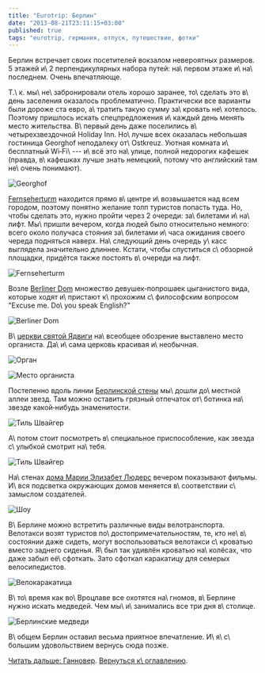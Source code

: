 ```yaml
---
title: "Eurotrip: Берлин"
date: "2013-08-21T23:11:15+03:00"
published: true
tags: "eurotrip, германия, отпуск, путешествие, фотки"
---
```


Берлин встречает своих посетителей вокзалом невероятных размеров. 5 этажей и\ 2 перпендикулярных набора путей:
на\ первом этаже и\ на\ последнем. Очень впечатляюще.

Т.\ к. мы\ не\ забронировали отель хорошо заранее, то\ сделать это в\ день заселения оказалось проблематично.
Практически все варианты были дороже ста евро, а\ тратить такую сумму за\ кровать не\ хотелось. Поэтому пришлось искать
спецпредложения и\ каждый день менять место жительства. В\ первый день даже поселились в\ четырехзвездочной Holiday Inn.
Но\ лучше всех оказалась небольшая гостиница Georghof неподалеку от\ Ostkreuz. Уютная комната и\ бесплатный
Wi&#8209;Fi\ --- и\ всё это на\ улице, полной недорогих кафешек (правда, в\ кафешках лучше знать немецкий, потому что
английский там не\ очень понимают).

![Georghof](/images/travel/2013-08-eurotrip/berlin-georghof.jpg "Georghof")

[Fernseherturm] находится прямо в\ центре и\ возвышается над всем городом, поэтому понятно желание толп туристов попасть
туда. Но, чтобы сделать это, нужно пройти через 2 очереди: за\ билетами и\ на\ лифт. Мы\ пришли вечером, когда людей
было относительно немного: всего около получаса стояния за\ билетами и\ часа ожидания своего череда подняться наверх.
На\ следующий день очередь у\ касс выглядела значительно длиннее. Кстати, чтобы спуститься с\ обзорной площадки,
придётся также постоять в\ очереди на лифт.

![Fernseherturm](/images/travel/2013-08-eurotrip/berlin-fernsehenturm.jpg "Fernseherturm")

Возле [Berliner Dom] множество девушек&#8209;попрошаек цыганистого вида, которые ходят и\ пристают к\ прохожим
с\ философским вопросом "Excuse me. Do\ you speak English?"

![Berliner Dom](/images/travel/2013-08-eurotrip/berlin-berliner-dom.jpg "Berliner Dom")

В\ [церкви святой Ядвиги][hedwigs] на\ всеобщее обозрение выставлено место органиста. Да\ и\ сама церковь красивая
и\ необычная.

![Орган](/images/travel/2013-08-eurotrip/berlin-organ.jpg "Орган")

![Место органиста](/images/travel/2013-08-eurotrip/berlin-organist-place.jpg "Место органиста")

Постепенно вдоль линии [Берлинской стены][wall] мы\ дошли до\ местной аллеи звезд. Там можно оставить грязный отпечаток
от\ ботинка на\ звезде какой&#8209;нибудь знаменитости.

![Тиль Швайгер](/images/travel/2013-08-eurotrip/berlin-til-schweiger-star.jpg "Тиль Швайгер")

А\ потом стоит посмотреть в\ специальное приспособление, как звезда с\ улыбкой смотрит на\ тебя.

![Тиль Швайгер](/images/travel/2013-08-eurotrip/berlin-til-schweiger.jpg "Тиль Швайгер")

На\ стенах [дома Марии Элизабет Людерс][marie] вечером показывают фильмы. И\ вся подсветка окружающих домов меняется
в\ соответствии с\ замыслом создателей.

![Шоу](/images/travel/2013-08-eurotrip/berlin-historical-show.jpg "Шоу")

В\ Берлине можно встретить различные виды велотранспорта. Велотакси возят туристов по\ достопримечательностям, те, кто
не\ в\ состоянии даже сидеть, могут воспользоваться велотакси с\ кроватью вместо заднего сиденья. Я\ был так удивлён
кроватью на\ колёсах, что даже забыл её\ сфоткать. Зато сфоткал каракатицу для семерых велосипедистов.

![Велокаракатица](/images/travel/2013-08-eurotrip/berlin-velooctopus.jpg "Велокаракатица")

В\ то\ время как во\ Вроцлаве все охотятся на\ гномов, в\ Берлине нужно искать медведей. Чем мы\ и\ занимались все три
дня в\ столице.

![Берлинские медведи](/images/travel/2013-08-eurotrip/berlin-bears.jpg "Берлинские медведи")

В\ общем Берлин оставил весьма приятное впечатление. И\ я\ с\ большим удовольствием вернусь сюда позже.

[Читать дальше: Ганновер](/post/eurotrip-hannover/). [Вернуться к\ оглавлению](/post/eurotrip-2013/).

[Berliner Dom]: http://ru.wikipedia.org/wiki/%D0%91%D0%B5%D1%80%D0%BB%D0%B8%D0%BD%D1%81%D0%BA%D0%B8%D0%B9_%D0%BA%D0%B0%D1%84%D0%B5%D0%B4%D1%80%D0%B0%D0%BB%D1%8C%D0%BD%D1%8B%D0%B9_%D1%81%D0%BE%D0%B1%D0%BE%D1%80
[Fernseherturm]: http://ru.wikipedia.org/wiki/%D0%91%D0%B5%D1%80%D0%BB%D0%B8%D0%BD%D1%81%D0%BA%D0%B0%D1%8F_%D1%82%D0%B5%D0%BB%D0%B5%D0%B1%D0%B0%D1%88%D0%BD%D1%8F
[marie]: http://ru.wikipedia.org/wiki/%D0%94%D0%BE%D0%BC_%D0%9C%D0%B0%D1%80%D0%B8%D0%B8_%D0%AD%D0%BB%D0%B8%D0%B7%D0%B0%D0%B1%D0%B5%D1%82_%D0%9B%D1%8E%D0%B4%D0%B5%D1%80%D1%81
[hedwigs]: http://ru.wikipedia.org/wiki/%D0%A1%D0%BE%D0%B1%D0%BE%D1%80_%D0%A1%D0%B2%D1%8F%D1%82%D0%BE%D0%B9_%D0%AF%D0%B4%D0%B2%D0%B8%D0%B3%D0%B8
[wall]: http://ru.wikipedia.org/wiki/%D0%91%D0%B5%D1%80%D0%BB%D0%B8%D0%BD%D1%81%D0%BA%D0%B0%D1%8F_%D1%81%D1%82%D0%B5%D0%BD%D0%B0
